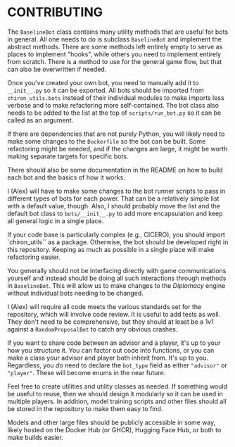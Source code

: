 # CONTRIBUTING

The `BaselineBot` class contains many utility methods that are useful for bots in general. All one needs to do is subclass `BaselineBot` and implement the abstract methods. There are some methods left entirely empty to serve as places to implement "hooks", while others you need to implement entirely from scratch. There is a method to use for the general game flow, but that can also be overwritten if needed.

Once you've created your own bot, you need to manually add it to `__init__.py` so it can be exported. All bots should be imported from `chiron_utils.bots` instead of their individual modules to make imports less verbose and to make refactoring more self-contained. The bot class also needs to be added to the list at the top of `scripts/run_bot.py` so it can be called as an argument.

If there are dependencies that are not purely Python, you will likely need to make some changes to the `Dockerfile` so the bot can be built. Some refactoring might be needed, and if the changes are large, it might be worth making separate targets for specific bots.

There should also be some documentation in the README on how to build each bot and the basics of how it works.

I (Alex) will have to make some changes to the bot runner scripts to pass in different types of bots for each power. That can be a relatively simple list with a default value, though. Also, I should probably move the list and the default bot class to `bots/__init__.py` to add more encapsulation and keep all general logic in a single place.

If your code base is particularly complex (e.g., CICERO), you should import `chiron_utils`` as a package. Otherwise, the bot should be developed right in this repository. Keeping as much as possible in a single place will make refactoring easier.

You generally should not be interfacing directly with game communications yourself and instead should be doing all such interactions through methods in `BaselineBot`. This will allow us to make changes to the _Diplomacy_ engine without individual bots needing to be changed.

I (Alex) will require all code meets the various standards set for the repository, which will involve code review. It is useful to add tests as well. They don't need to be comprehensive, but they should at least be a 1v1 against a `RandomProposalBot` to catch any obvious crashes.

If you want to share code between an advisor and a player, it's up to your how you structure it. You can factor out code into functions, or you can make a class your advisor and player both inherit from. It's up to you. Regardless, you _do_ need to declare the `bot_type` field as either `"advisor"` or `"player"`. These will become enums in the near future.

Feel free to create utilities and utility classes as needed. If something would be useful to reuse, then we should design it modularly so it can be used in multiple players. In addition, model training scripts and other files should all be stored in the repository to make them easy to find.

Models and other large files should be publicly accessible in some way, likely hosted on the Docker Hub (or GHCR), Hugging Face Hub, or both to make builds easier.
